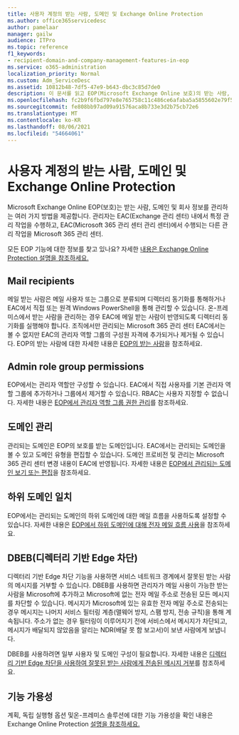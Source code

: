 ```yaml
---
title: 사용자 계정의 받는 사람, 도메인 및 Exchange Online Protection
ms.author: office365servicedesc
author: pamelaar
manager: gailw
audience: ITPro
ms.topic: reference
f1_keywords:
- recipient-domain-and-company-management-features-in-eop
ms.service: o365-administration
localization_priority: Normal
ms.custom: Adm_ServiceDesc
ms.assetid: 10812b48-7df5-47e9-b643-dbc3c85d7de0
description: 이 문서를 읽고 EOP(Microsoft Exchange Online 보호)의 받는 사람, 도메인 및 회사 관리에 대해 자세히 알아보습니다.
ms.openlocfilehash: fc2b9f6fbd797e8e765758c11c486ce6afaba5a5855602e79f5418c1e80bb1ea
ms.sourcegitcommit: fe808bb97ad09a91576aca8b733e3d2b75cb72e6
ms.translationtype: MT
ms.contentlocale: ko-KR
ms.lasthandoff: 08/06/2021
ms.locfileid: "54664061"
---
```

# <a name="recipient-domain-and-company-management-in-exchange-online-protection"></a>사용자 계정의 받는 사람, 도메인 및 Exchange Online Protection

Microsoft Exchange Online EOP(보호)는 받는 사람, 도메인 및 회사 정보를 관리하는 여러 가지 방법을 제공합니다. 관리자는 EAC(Exchange 관리 센터) 내에서 특정 관리 작업을 수행하고, EAC(Microsoft 365 관리 센터 관리 센터)에서 수행되는 다른 관리 작업을 Microsoft 365 관리 센터.
  
모든 EOP 기능에 대한 정보를 찾고 있나요? 자세한 [내용은 Exchange Online Protection 설명을 참조하세요.](exchange-online-protection-service-description.md)
  
## <a name="mail-recipients"></a>Mail recipients

메일 받는 사람은 메일 사용자 또는 그룹으로 분류되며 디렉터리 동기화를 통해하거나 EAC에서 직접 또는 원격 Windows PowerShell을 통해 관리할 수 있습니다. 온-프레미스에서 받는 사람을 관리하는 경우 EAC에 메일 받는 사람이 반영되도록 디렉터리 동기화를 실행해야 합니다. 조직에서만 관리되는 Microsoft 365 관리 센터 EAC에서는 볼 수 없지만 EAC의 관리자 역할 그룹의 구성원 자격에 추가되거나 제거될 수 있습니다. EOP의 받는 사람에 대한 자세한 내용은 [EOP의 받는 사람](/microsoft-365/security/office-365-security/manage-recipients-in-eop)을 참조하세요.
  
## <a name="admin-role-group-permissions"></a>Admin role group permissions

EOP에서는 관리자 역할만 구성할 수 있습니다. EAC에서 직접 사용자를 기본 관리자 역할 그룹에 추가하거나 그룹에서 제거할 수 있습니다. RBAC는 사용자 지정할 수 없습니다. 자세한 내용은 [EOP에서 관리자 역할 그룹 권한 관리](/microsoft-365/security/office-365-security/manage-admin-role-group-permissions-in-eop)를 참조하세요.
  
## <a name="domain-management"></a>도메인 관리

관리되는 도메인은 EOP의 보호를 받는 도메인입니다. EAC에서는 관리되는 도메인을 볼 수 있고 도메인 유형을 편집할 수 있습니다. 도메인 프로비전 및 관리는 Microsoft 365 관리 센터 변경 내용이 EAC에 반영됩니다. 자세한 내용은 [EOP에서 관리되는 도메인 보기 또는 편집](/microsoft-365/security/office-365-security/exchange-online-protection-overview)을 참조하세요.
  
## <a name="match-subdomains"></a>하위 도메인 일치

EOP에서는 관리되는 도메인의 하위 도메인에 대한 메일 흐름을 사용하도록 설정할 수 있습니다. 자세한 내용은 [EOP에서 하위 도메인에 대해 전자 메일 흐름 사용](/microsoft-365/security/office-365-security/mail-flow-in-eop)을 참조하세요. 
  
## <a name="directory-based-edge-blocking-dbeb"></a>DBEB(디렉터리 기반 Edge 차단)

디렉터리 기반 Edge 차단 기능을 사용하면 서비스 네트워크 경계에서 잘못된 받는 사람의 메시지를 거부할 수 있습니다. DBEB를 사용하면 관리자가 메일 사용이 가능한 받는 사람을 Microsoft에 추가하고 Microsoft에 없는 전자 메일 주소로 전송된 모든 메시지를 차단할 수 있습니다. 메시지가 Microsoft에 있는 유효한 전자 메일 주소로 전송되는 경우 메시지는 나머지 서비스 필터링 계층(맬웨어 방지, 스팸 방지, 전송 규칙)을 통해 계속됩니다. 주소가 없는 경우 필터링이 이루어지기 전에 서비스에서 메시지가 차단되고, 메시지가 배달되지 않았음을 알리는 NDR(배달 못 함 보고서)이 보낸 사람에게 보냅니다. 
  
DBEB를 사용하려면 일부 사용자 및 도메인 구성이 필요합니다. 자세한 내용은 [디렉터리 기반 Edge 차단을 사용하여 잘못된 받는 사람에게 전송된 메시지 거부](/exchange/mail-flow-best-practices/use-directory-based-edge-blocking)를 참조하세요.
  
## <a name="feature-availability"></a>기능 가용성

계획, 독립 실행형 옵션 및온-프레미스 솔루션에 대한 기능 가용성을 확인 내용은 Exchange Online Protection [설명을 참조하세요.](exchange-online-protection-service-description.md)